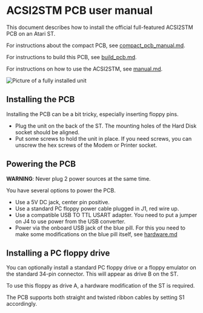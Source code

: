 ACSI2STM PCB user manual
========================

This document describes how to install the official full-featured ACSI2STM PCB
on an Atari ST.

For instructions about the compact PCB, see [compact_pcb_manual.md](compact_pcb_manual.md).

For instructions to build this PCB, see [build_pcb.md](build_pcb.md).

For instructions on how to use the ACSI2STM, see [manual.md](manual.md).

![Picture of a fully installed unit](images/unit_installed.jpg)


Installing the PCB
------------------

Installing the PCB can be a bit tricky, especially inserting floppy pins.

* Plug the unit on the back of the ST. The mounting holes of the Hard Disk
  socket should be aligned.
* Put some screws to hold the unit in place.
  If you need screws, you can unscrew the hex screws of the Modem or Printer
  socket.


Powering the PCB
----------------

**WARNING**: Never plug 2 power sources at the same time.

You have several options to power the PCB.

* Use a 5V DC jack, center pin positive.
* Use a standard PC floppy power cable plugged in J1, red wire up.
* Use a compatible USB TO TTL USART adapter. You need to put a jumper on J4 to
  use power from the USB converter.
* Power via the onboard USB jack of the blue pill. For this you need to make
  some modifications on the blue pill itself, see [hardware.md](hardware.md)


Installing a PC floppy drive
----------------------------

You can optionally install a standard PC floppy drive or a floppy emulator on
the standard 34-pin connector. This will appear as drive B on the ST.

To use this floppy as drive A, a hardware modification of the ST is required.

The PCB supports both straight and twisted ribbon cables by setting S1
accordingly.

